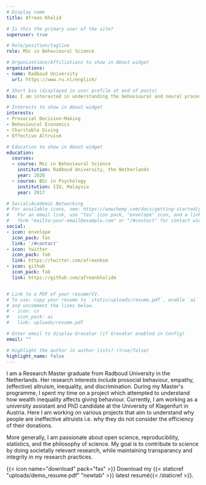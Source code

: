 ```yaml
---
# Display name
title: Afreen Khalid

# Is this the primary user of the site?
superuser: true

# Role/position/tagline
role: MSc in Behavioural Science

# Organizations/Affiliations to show in About widget
organizations:
- name: Radboud University
  url: https://www.ru.nl/english/

# Short bio (displayed in user profile at end of posts)
bio: I am interested in understanding the behavioural and neural processing underlying empathy, altruism and prosocial behaviour

# Interests to show in About widget
interests:
- Prosocial Decision-Making
- Behavioural Economics
- Charitable Giving
- Effective Altruism

# Education to show in About widget
education:
  courses:
  - course: Msc in Behavioural Science
    institution: Radboud University, the Netherlands
    year: 2020
  - course: BSc in Psychology
    institution: IIU, Malaysia
    year: 2017

# Social/Academic Networking
# For available icons, see: https://wowchemy.com/docs/getting-started/page-builder/#icons
#   For an email link, use "fas" icon pack, "envelope" icon, and a link in the
#   form "mailto:your-email@example.com" or "/#contact" for contact widget.
social:
- icon: envelope
  icon_pack: fas
  link: '/#contact'
- icon: twitter
  icon_pack: fab
  link: https://twitter.com/afreenksm
- icon: github
  icon_pack: fab
  link: https://github.com/afreenkhalidm


# Link to a PDF of your resume/CV.
# To use: copy your resume to `static/uploads/resume.pdf`, enable `ai` icons in `params.toml`, 
# and uncomment the lines below.
# - icon: cv
#   icon_pack: ai
#   link: uploads/resume.pdf

# Enter email to display Gravatar (if Gravatar enabled in Config)
email: ""

# Highlight the author in author lists? (true/false)
highlight_name: false
---
```


I am a Research Master graduate from Radboud University in the Netherlands. Her research interests include prosocial behaviour, empathy, (effective) altruism, inequality, and discrimination. During my Master's programme, I spent my time on a project which attempted to understand how wealth inequality affects giving behaviour. Currently, I am working as a university assistant and PhD candidate at the University of Klagenfurt in Austria. Here I am working on various projects that aim to understand why people are ineffective altruists i.e. why they do not consider the efficiency of their donations. 

More generally, I am passionate about open science, reproducibility, statistics, and the philosophy of science. My goal is to contribute to science by doing societally relevant research, while maintaining transparancy and integrity in my research practices. 

{{< icon name="download" pack="fas" >}} Download my {{< staticref "uploads/demo_resume.pdf" "newtab" >}} latest resumé{{< /staticref >}}.
